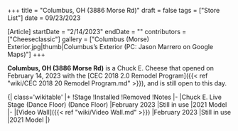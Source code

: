 +++
title = "Columbus, OH (3886 Morse Rd)"
draft = false
tags = ["Store List"]
date = 09/23/2023

[Article]
startDate = "2/14/2023"
endDate = ""
contributors = ["Cheeseclassic"]
gallery = ["Columbus (Morse) Exterior.jpg|thumb|Columbus’s Exterior (PC: Jason Marrero on Google Maps)"]
+++

<b>Columbus, OH (3886 Morse Rd)</b> is a Chuck E. Cheese that opened on February 14, 2023 with the [CEC 2018 2.0 Remodel Program]({{< ref "wiki/CEC 2018 20 Remodel Program.md" >}}), and is still open to this day.

{| class='wikitable'
|+
!Stage
!Installed
!Removed
!Notes
|-
|Chuck E. Live Stage (Dance Floor) (Dance Floor)
|February 2023 
|Still in use
|2021 Model
|-
|[Video Wall]({{< ref "wiki/Video Wall.md" >}})
|February 2023
|Still in use
|2021 Model
|}